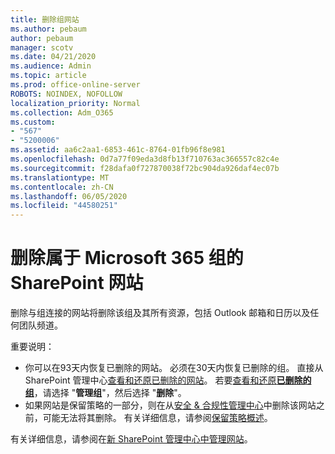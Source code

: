 ```yaml
---
title: 删除组网站
ms.author: pebaum
author: pebaum
manager: scotv
ms.date: 04/21/2020
ms.audience: Admin
ms.topic: article
ms.prod: office-online-server
ROBOTS: NOINDEX, NOFOLLOW
localization_priority: Normal
ms.collection: Adm_O365
ms.custom:
- "567"
- "5200006"
ms.assetid: aa6c2aa1-6853-461c-8764-01fb96f8e981
ms.openlocfilehash: 0d7a77f09eda3d8fb13f710763ac366557c82c4e
ms.sourcegitcommit: f28dafa0f727870038f72bc904da926daf4ec07b
ms.translationtype: MT
ms.contentlocale: zh-CN
ms.lasthandoff: 06/05/2020
ms.locfileid: "44580251"
---
```

# <a name="delete-a-sharepoint-site-that-belongs-to-a-microsoft-365-group"></a>删除属于 Microsoft 365 组的 SharePoint 网站

删除与组连接的网站将删除该组及其所有资源，包括 Outlook 邮箱和日历以及任何团队频道。
  
重要说明：

- 你可以在93天内恢复已删除的网站。 必须在30天内恢复已删除的组。 直接从 SharePoint 管理中心[查看和还原已删除的网站](https://admin.microsoft.com/sharepoint?page=recyclebin&modern=true)。 若要[查看和还原**已删除的组**](https://outlook.office.com/people/group/deleted)，请选择 "**管理组**"，然后选择 "**删除**"。
- 如果网站是保留策略的一部分，则在从[安全 & 合规性管理中心](https://protection.office.com/?rfr=AdminCenter#/retention)中删除该网站之前，可能无法将其删除。 有关详细信息，请参阅[保留策略概述](https://docs.microsoft.com/microsoft-365/compliance/retention-policies)。
  
有关详细信息，请参阅在[新 SharePoint 管理中心中管理网站](https://docs.microsoft.com/sharepoint/manage-sites-in-new-admin-center)。
